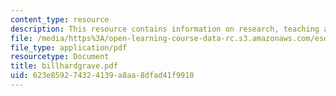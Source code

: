 ```yaml
---
content_type: resource
description: This resource contains information on research, teaching and service.
file: /media/https%3A/open-learning-course-data-rc.s3.amazonaws.com/esd-290-special-topics-in-supply-chain-management-spring-2005/623e859274324139a8aa8dfad41f9910_billhardgrave.pdf
file_type: application/pdf
resourcetype: Document
title: billhardgrave.pdf
uid: 623e8592-7432-4139-a8aa-8dfad41f9910
---
```

